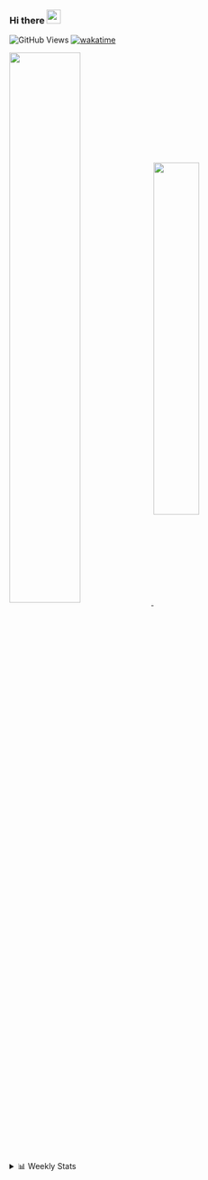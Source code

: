 ### Hi there <a href="https://www.handeland.dev/"><img src="https://media.giphy.com/media/hvRJCLFzcasrR4ia7z/giphy.gif" width="25px"></a> 
![GitHub Views](https://komarev.com/ghpvc/?username=erik-handeland1)
[![wakatime](https://wakatime.com/badge/user/96e4071b-8cf0-465c-9de0-e3912e5c018b.svg)](https://wakatime.com/@96e4071b-8cf0-465c-9de0-e3912e5c018b)

<p align="left">
	<a href="#">
	  <img align="center" src="https://github-readme-stats.vercel.app/api?username=erik-handeland&show_icons=true&hide=stars&count_private=true&hide_border=true&langs_count=5&bg_color=00000000&text_color=777" width="50%"/>
	</a>
	<a href="#">
	  <img align="center" src="https://github-readme-stats.vercel.app/api/top-langs/?username=erik-handeland&hide=html,css&layout=compact&hide_border=true&bg_color=00000000&text_color=777" width="40%"/>
	</a>
</p>

<details>
  <summary>📊 Weekly Stats</summary>
  <a href="#">
    <img align="center" src="https://github-readme-stats-taupe-two.vercel.app/api/wakatime?username=Erik_Handeland&custom_title=Weekly%20Stats&hide_border=true&langs_count=5&bg_color=00000000&text_color=777"/>
  </a>
</details>

